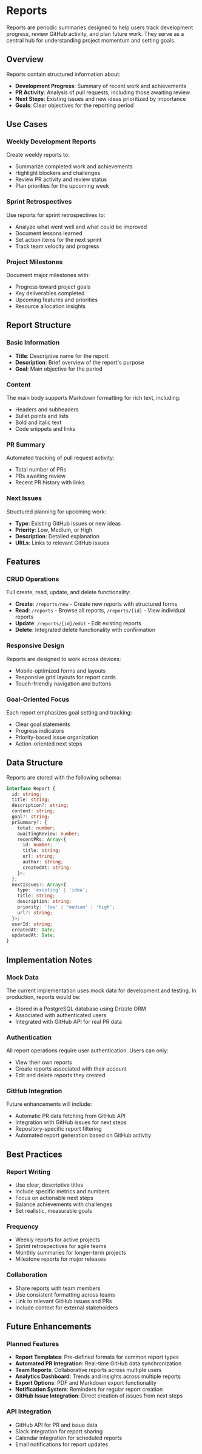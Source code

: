 # Reports

Reports are periodic summaries designed to help users track development progress, review GitHub activity, and plan future work. They serve as a central hub for understanding project momentum and setting goals.

## Overview

Reports contain structured information about:

- **Development Progress**: Summary of recent work and achievements
- **PR Activity**: Analysis of pull requests, including those awaiting review
- **Next Steps**: Existing issues and new ideas prioritized by importance
- **Goals**: Clear objectives for the reporting period

## Use Cases

### Weekly Development Reports
Create weekly reports to:
- Summarize completed work and achievements
- Highlight blockers and challenges
- Review PR activity and review status
- Plan priorities for the upcoming week

### Sprint Retrospectives
Use reports for sprint retrospectives to:
- Analyze what went well and what could be improved
- Document lessons learned
- Set action items for the next sprint
- Track team velocity and progress

### Project Milestones
Document major milestones with:
- Progress toward project goals
- Key deliverables completed
- Upcoming features and priorities
- Resource allocation insights

## Report Structure

### Basic Information
- **Title**: Descriptive name for the report
- **Description**: Brief overview of the report's purpose
- **Goal**: Main objective for the period

### Content
The main body supports Markdown formatting for rich text, including:
- Headers and subheaders
- Bullet points and lists
- Bold and italic text
- Code snippets and links

### PR Summary
Automated tracking of pull request activity:
- Total number of PRs
- PRs awaiting review
- Recent PR history with links

### Next Issues
Structured planning for upcoming work:
- **Type**: Existing GitHub issues or new ideas
- **Priority**: Low, Medium, or High
- **Description**: Detailed explanation
- **URLs**: Links to relevant GitHub issues

## Features

### CRUD Operations
Full create, read, update, and delete functionality:
- **Create**: `/reports/new` - Create new reports with structured forms
- **Read**: `/reports` - Browse all reports, `/reports/[id]` - View individual reports
- **Update**: `/reports/[id]/edit` - Edit existing reports
- **Delete**: Integrated delete functionality with confirmation

### Responsive Design
Reports are designed to work across devices:
- Mobile-optimized forms and layouts
- Responsive grid layouts for report cards
- Touch-friendly navigation and buttons

### Goal-Oriented Focus
Each report emphasizes goal setting and tracking:
- Clear goal statements
- Progress indicators
- Priority-based issue organization
- Action-oriented next steps

## Data Structure

Reports are stored with the following schema:

```typescript
interface Report {
  id: string;
  title: string;
  description?: string;
  content: string;
  goal?: string;
  prSummary?: {
    total: number;
    awaitingReview: number;
    recentPRs: Array<{
      id: number;
      title: string;
      url: string;
      author: string;
      createdAt: string;
    }>;
  };
  nextIssues?: Array<{
    type: 'existing' | 'idea';
    title: string;
    description: string;
    priority: 'low' | 'medium' | 'high';
    url?: string;
  }>;
  userId: string;
  createdAt: Date;
  updatedAt: Date;
}
```

## Implementation Notes

### Mock Data
The current implementation uses mock data for development and testing. In production, reports would be:
- Stored in a PostgreSQL database using Drizzle ORM
- Associated with authenticated users
- Integrated with GitHub API for real PR data

### Authentication
All report operations require user authentication. Users can only:
- View their own reports
- Create reports associated with their account
- Edit and delete reports they created

### GitHub Integration
Future enhancements will include:
- Automatic PR data fetching from GitHub API
- Integration with GitHub issues for next steps
- Repository-specific report filtering
- Automated report generation based on GitHub activity

## Best Practices

### Report Writing
- Use clear, descriptive titles
- Include specific metrics and numbers
- Focus on actionable next steps
- Balance achievements with challenges
- Set realistic, measurable goals

### Frequency
- Weekly reports for active projects
- Sprint retrospectives for agile teams
- Monthly summaries for longer-term projects
- Milestone reports for major releases

### Collaboration
- Share reports with team members
- Use consistent formatting across teams
- Link to relevant GitHub issues and PRs
- Include context for external stakeholders

## Future Enhancements

### Planned Features
- **Report Templates**: Pre-defined formats for common report types
- **Automated PR Integration**: Real-time GitHub data synchronization
- **Team Reports**: Collaborative reports across multiple users
- **Analytics Dashboard**: Trends and insights across multiple reports
- **Export Options**: PDF and Markdown export functionality
- **Notification System**: Reminders for regular report creation
- **GitHub Issue Integration**: Direct creation of issues from next steps

### API Integration
- GitHub API for PR and issue data
- Slack integration for report sharing
- Calendar integration for scheduled reports
- Email notifications for report updates